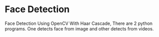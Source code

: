# Face Detection
 Face Detection Using OpenCV With Haar Cascade, There are 2 python programs. One detects face from image and other detects from videos.
